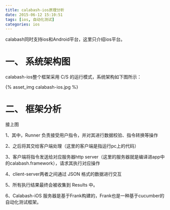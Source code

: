 ```yaml
---
title: calabash-ios原理分析
date: 2015-06-12 15:10:51
tags: [ios, 自动化测试]
categories: ios
---
```


calabash同时支持ios和Android平台，这里只介绍ios平台。

# 一、 系统架构图
calabash-ios整个框架采用 C/S 的运行模式，系统架构如下图所示：

<!-- more -->

{% asset_img calabash-ios.jpg %}


# 二、 框架分析
接上图

1、其中，Runner 负责接受用户指令，并对其进行数据校验、指令转换等操作

2、之后将其交给客户端处理（这里的客户端是指运行pc上的代码）

3、客户端将指令发送给对应服务器http server（这里的服务器就是编译进app中的calabash.framework），请求其执行对应操作

4、client-server两者之间通过 JSON 格式的数据进行交互

5、所有执行结果最终会被收集到 Results 中。

6、Calabash-iOS 服务器是基于Frank构建的，Frank也是一种基于cucumber的自动化测试框架。

